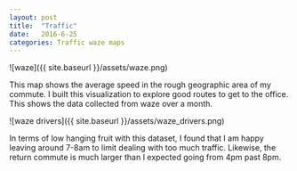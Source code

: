 ```yaml
---
layout: post
title:  "Traffic"
date:   2016-6-25
categories: Traffic waze maps
---
```



![waze]({{ site.baseurl }}/assets/waze.png)

This map shows the average speed in the rough geographic area of my commute.  I built this visualization to explore good routes to get to the office.  This shows the data collected from waze over a month.


![waze drivers]({{ site.baseurl }}/assets/waze_drivers.png)

In terms of low hanging fruit with this dataset, I found that I am happy leaving around 7-8am to limit dealing with too much traffic.  Likewise, the return commute is much larger than I expected going from 4pm past 8pm.   